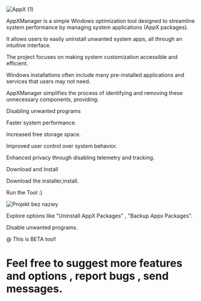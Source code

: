 
![AppX (1)](https://github.com/user-attachments/assets/8929f8ec-f65a-4aee-bb2f-e8ea1893449b)

AppXManager is a simple Windows optimization tool designed to streamline system performance by managing system applications (AppX packages).

It allows users to easily uninstall unwanted system apps, all through an intuitive interface.

The project focuses on making system customization accessible and efficient.



Windows installations often include many pre-installed applications and services that users may not need.

AppXManager simplifies the process of identifying and removing these unnecessary components, providing:

Disabling unwanted programs

Faster system performance.

Increased free storage space.

Improved user control over system behavior.

Enhanced privacy through disabling telemetry and tracking.


Download and Install

Download the installer,install.

Run the Tool :)


![Projekt bez nazwy](https://github.com/user-attachments/assets/3dacd65b-ebfa-4c4c-98f2-2962560389d2)







Explore options like "Uninstall AppX Packages" , "Backup Appx Packages".


Disable unwanted programs.


@ This is BETA tool! 
# Feel free to suggest more features and options , report bugs , send messages.
